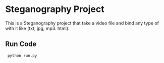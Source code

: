 
# Steganography Project

This is a Steganography project that take a video file and bind any type of with it like (txt, jpg, mp3. html).

## Run Code
``` python run.py```

